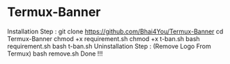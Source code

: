 # Termux-Banner
Installation Step :  git clone https://github.com/Bhai4You/Termux-Banner  cd Termux-Banner  chmod +x requirement.sh  chmod +x t-ban.sh  bash requirement.sh  bash t-ban.sh  Uninstallation Step : (Remove Logo From Termux)  bash remove.sh  Done !!!
